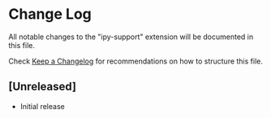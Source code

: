 # Change Log

All notable changes to the "ipy-support" extension will be documented in this file.

Check [Keep a Changelog](http://keepachangelog.com/) for recommendations on how to structure this file.

## [Unreleased]

- Initial release